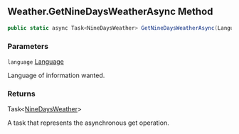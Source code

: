 ## Weather.GetNineDaysWeatherAsync Method

```c#
public static async Task<NineDaysWeather> GetNineDaysWeatherAsync(Language language);
```

### Parameters

`language` [Language](Language)

Language of information wanted.

### Returns

Task<[NineDaysWeather](NineDaysWeather)>

A task that represents the asynchronous get operation.
